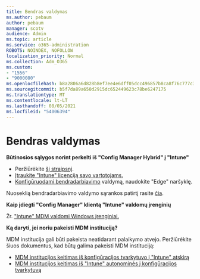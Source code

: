 ```yaml
---
title: Bendras valdymas
ms.author: pebaum
author: pebaum
manager: scotv
audience: Admin
ms.topic: article
ms.service: o365-administration
ROBOTS: NOINDEX, NOFOLLOW
localization_priority: Normal
ms.collection: Adm_O365
ms.custom:
- "1556"
- "9000080"
ms.openlocfilehash: b8a2806a6d828b8ef7ee4e6dff05dcc496857b8ca8f76c777c39ff3155809668
ms.sourcegitcommit: b5f7da89a650d2915dc652449623c78be6247175
ms.translationtype: MT
ms.contentlocale: lt-LT
ms.lasthandoff: 08/05/2021
ms.locfileid: "54006394"
---
```

# <a name="co-management"></a>Bendras valdymas

**Būtinosios sąlygos norint perkelti iš "Config Manager Hybrid" į "Intune"**

- Peržiūrėkite [šį straipsnį](https://docs.microsoft.com/mem/configmgr/mdm/understand/what-happened-to-hybrid).
- [Įtraukite "Intune" licenciją savo vartotojams.](https://docs.microsoft.com/mem/intune/fundamentals/licenses-assign)
- [Konfigūruodami bendradarbiavimo](https://www.microsoft.com/edge) valdymą, naudokite "Edge" naršyklę.

Nuoseklią bendradarbiavimo valdymo sąrankos patirtį rasite [čia](https://admin.microsoft.com/AdminPortal/Home?#/modernonboarding/comanagesetupguide).

**Kaip įdiegti "Config Manager" klientą "Intune" valdomų įrenginių**

Žr. ["Intune" MDM valdomi Windows įrenginiai.](https://docs.microsoft.com/mem/configmgr/core/clients/deploy/deploy-clients-to-windows-computers#bkmk_mdm)

**Ką daryti, jei noriu pakeisti MDM instituciją?**

MDM institucija gali būti pakeista neatidarant palaikymo atvejo. Peržiūrėkite šiuos dokumentus, kad būtų galima pakeisti MDM instituciją:

- [MDM institucijos keitimas iš konfigūracijos tvarkytuvo į "Intune" atskirą](https://docs.microsoft.com/mem/configmgr/mdm/understand/what-happened-to-hybrid)
- [MDM institucijos keitimas iš "Intune" autonominės į konfigūracijos tvarkytuvą](https://docs.microsoft.com/mem/configmgr/mdm/understand/what-happened-to-hybrid)

